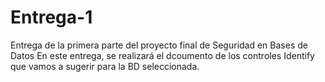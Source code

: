 # Entrega-1
Entrega de la primera parte del proyecto final de Seguridad en Bases de Datos
En este entrega, se realizará el dcoumento de los controles Identify que vamos a sugerir para la BD seleccionada.
